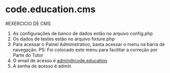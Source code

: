 # code.education.cms

#EXERCICIO DE CMS
1. As configurações de banco de dados estão no arquivo config.php
2. Os dados de testes estão no arquivo fixture.php
3. Para acessar o Painel Administrativo, basta acessar o menu na barra de navegação. PS: Foi colocado este menu para facilitar a correção por Parte do Tutor
4. O email de acesso é admin@code.education
5. A senha de acesso é admin
